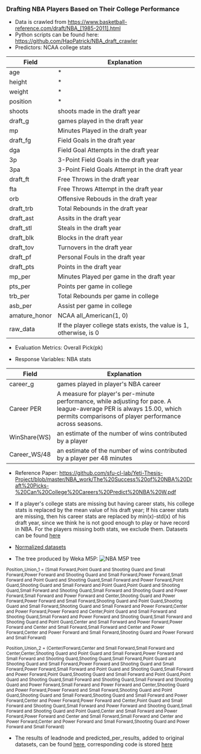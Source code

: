 ### Drafting NBA Players Based on Their College Performance

+ Data is crawled from https://www.basketball-reference.com/draft/NBA_[1985-2011].html
+ Python scripts can be found here: https://github.com/HaoPatrick/NBA_draft_crawler
+ Predictors: NCAA college stats

Field | Explanation|
--------- | ----------- |
age | * |
height | * |
weight | * |
position| * |
shoots | shoots made in the draft year |
draft_g | games played in the draft year|
mp | Minutes Played in the draft year|
draft_fg | Field Goals in the draft year|
dga | Field Goal Attempts in the draft year|
3p | 3-Point Field Goals in the draft year|
3pa | 3-Point Field Goals Attempt in the draft year|
draft_ft | Free Throws in the draft year|
fta |Free Throws Attempt in the draft year|
orb | Offensive Rebouds in the draft year|
draft_trb | Total Rebounds in the draft year|
draft_ast | Assits in the draft year|
draft_stl | Steals in the draft year|
draft_blk | Blocks in the draft year|
draft_tov | Turnovers in the draft year|
draft_pf | Personal Fouls in the draft year|
draft_pts | Points in the draft year|
mp_per | Minutes Played per game in the draft year|
pts_per |Points per game in college|
trb_per | Total Rebounds per game in college|
asb_per | Assist per game in college|
amature_honor | NCAA all_American(1, 0)|
raw_data | If the player college stats exists, the value is 1, otherwise, is 0 |

+ Evaluation Metrics: Overall Pick(pk)

+ Response Variables: NBA stats

Field | Explanation|
--------- | ----------- |
career_g | games played in player's NBA career|
Career PER | A measure for player's per-minute performance, while adjusting for pace. A league-average PER is always 15.00, which permits comparisons of player performance across seasons.|
WinShare(WS) |  an estimate of the number of wins contributed by a player|
Career_WS/48 | an estimate of the number of wins contributed by a player per 48 minutes |


+ Reference Paper: https://github.com/sfu-cl-lab/Yeti-Thesis-Project/blob/master/NBA_work/The%20Success%20of%20NBA%20Draft%20Picks-%20Can%20College%20Careers%20Predict%20NBA%20W.pdf

+ If a player's college stats are missing but having career stats, his college stats is replaced by the mean value of his draft year; If his career stats are missing, then his career stats are replaced by min(x)-std(x) of his draft year, since we think he is not good enough to play or have record in NBA. For the players missing both stats, we exclude them. Datasets can be found [here](https://github.com/sfu-cl-lab/Yeti-Thesis-Project/blob/master/NBA_work/joined_drafted_all_players_original.csv) 

+ [Normalized datasets](https://github.com/sfu-cl-lab/Yeti-Thesis-Project/blob/master/NBA_work/NBA_all_datasets_norm.csv)

+ The tree produced by Weka M5P:
![NBA M5P tree](https://github.com/sfu-cl-lab/Yeti-Thesis-Project/blob/master/NBA_work/M5P_tree.png)

<sub>Position_Union_1 = (Small Forward,Point Guard and Shooting Guard and Small Forward,Power Forward and Shooting Guard and Small Forward,Power Forward,Small Forward and Point Guard and Shooting Guard,Small Forward and Power Forward,Point Guard,Shooting Guard and Small Forward and Point Guard,Point Guard and Shooting Guard,Small Forward and Shooting Guard,Small Forward and Shooting Guard and Power Forward,Small Forward and Power Forward and Center,Shooting Guard and Power Forward,Power Forward and Small Forward,Shooting Guard and Point Guard,Shooting Guard and Small Forward,Shooting Guard and Small Forward and Power Forward,Center and Power Forward,Power Forward and Center,Point Guard and Small Forward and Shooting Guard,Small Forward and Power Forward and Shooting Guard,Small Forward and Shooting Guard and Point Guard,Center and Small Forward and Power Forward,Power Forward and Center and Small Forward,Small Forward and Center and Power Forward,Center and Power Forward and Small Forward,Shooting Guard and Power Forward and Small Forward)</sub>

<sub>Position_Union_2 = (Center/Forward,Center and Small Forward,Small Forward and Center,Center,Shooting Guard and Point Guard and Small Forward,Power Forward and Small Forward and Shooting Guard,Shooting Guard,Small Forward,Point Guard and Shooting Guard and Small Forward,Power Forward and Shooting Guard and Small Forward,Power Forward,Small Forward and Point Guard and Shooting Guard,Small Forward and Power Forward,Point Guard,Shooting Guard and Small Forward and Point Guard,Point Guard and Shooting Guard,Small Forward and Shooting Guard,Small Forward and Shooting Guard and Power Forward,Small Forward and Power Forward and Center,Shooting Guard and Power Forward,Power Forward and Small Forward,Shooting Guard and Point Guard,Shooting Guard and Small Forward,Shooting Guard and Small Forward and Power Forward,Center and Power Forward,Power Forward and Center,Point Guard and Small Forward and Shooting Guard,Small Forward and Power Forward and Shooting Guard,Small Forward and Shooting Guard and Point Guard,Center and Small Forward and Power Forward,Power Forward and Center and Small Forward,Small Forward and Center and Power Forward,Center and Power Forward and Small Forward,Shooting Guard and Power Forward and Small Forward)</sub>

+ The results of leadnode and predicted_per_results, added to original datasets, can be found [here](https://github.com/sfu-cl-lab/Yeti-Thesis-Project/blob/master/NBA_work/NBA_all_players_leafnode_results.csv), corresponding code is stored [here](https://github.com/sfu-cl-lab/Yeti-Thesis-Project/blob/master/NBA_work/code.py)



















